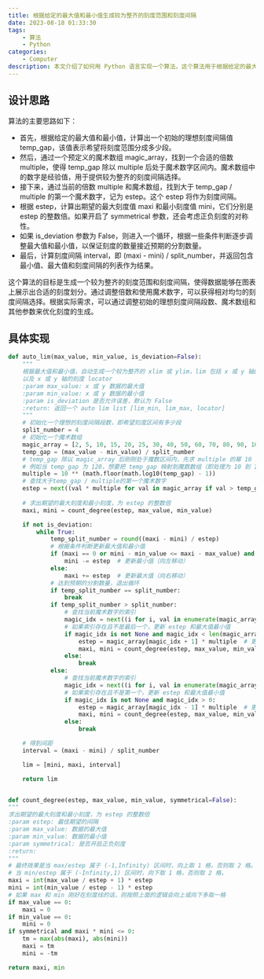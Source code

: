 ```yaml
---
title: 根据给定的最大值和最小值生成较为整齐的刻度范围和刻度间隔
date: 2023-08-18 01:33:30
tags:
	- 算法
	- Python
categories: 
	- Computer
description: 本文介绍了如何用 Python 语言实现一个算法，这个算法用于根据给定的最大值和最小值生成一个较为整齐的刻度范围和刻度间隔
---
```


## 设计思路

算法的主要思路如下：

- 首先，根据给定的最大值和最小值，计算出一个初始的理想刻度间隔值 temp_gap，该值表示希望将刻度范围分成多少段。
- 然后，通过一个预定义的魔术数组 magic_array，找到一个合适的倍数 multiple，使得 temp_gap 除以 multiple 后处于魔术数字区间内。魔术数组中的数字是经验值，用于提供较为整齐的刻度间隔选择。
- 接下来，通过当前的倍数 multiple 和魔术数组，找到大于 temp_gap / multiple 的第一个魔术数字，记为 estep。这个 estep 将作为刻度间隔。
- 根据 estep，计算出期望的最大刻度值 maxi 和最小刻度值 mini，它们分别是 estep 的整数倍。如果开启了 symmetrical 参数，还会考虑正负刻度的对称性。
- 如果 is_deviation 参数为 False，则进入一个循环，根据一些条件判断逐步调整最大值和最小值，以保证刻度的数量接近预期的分割数量。
- 最后，计算刻度间隔 interval，即 (maxi - mini) / split_number，并返回包含最小值、最大值和刻度间隔的列表作为结果。

这个算法的目标是生成一个较为整齐的刻度范围和刻度间隔，使得数据能够在图表上展示出合适的刻度划分。通过调整倍数和使用魔术数字，可以获得相对均匀的刻度间隔选择。根据实际需求，可以通过调整初始的理想刻度间隔段数、魔术数组和其他参数来优化刻度的生成。

## 具体实现

```python
def auto_lim(max_value, min_value, is_deviation=False):
    """
    根据最大值和最小值，自动生成一个较为整齐的 xlim 或 ylim，lim 包括 x 或 y 轴的最大值，x 或 y 轴的最小值，
    以及 x 或 y 轴的刻度 locator
    :param max_value: x 或 y 数据的最大值
    :param min_value: x 或 y 数据的最小值
    :param is_deviation 是否允许误差，默认为 False
    :return: 返回一个 auto lim list [lim_min, lim_max, locator]
    """
    # 初始化一个理想的刻度间隔段数，即希望刻度区间有多少段
    split_number = 4
    # 初始化一个魔术数组
    magic_array = [2, 5, 10, 15, 20, 25, 30, 40, 50, 60, 70, 80, 90, 100]  # 计算出初始间隔 temp_gap 和缩放比例 multiple
    temp_gap = (max_value - min_value) / split_number
    # temp_gap 除以 magic_array 后刚刚处于魔数区间内，先求 multiple 的幂 10 指数，
    # 例如当 temp_gap 为 120，想要把 temp_gap 映射到魔数数组（即处理为 10 到 100 之间的数），则倍数为 10，即 10 的 1 次方。
    multiple = 10 ** (math.floor(math.log10(temp_gap) - 1))
    # 查找大于temp_gap / multiple的第一个魔术数字
    estep = next((val * multiple for val in magic_array if val > temp_gap / multiple), None)
    
    # 求出期望的最大刻度和最小刻度，为 estep 的整数倍
    maxi, mini = count_degree(estep, max_value, min_value)

    if not is_deviation:
        while True:
            temp_split_number = round((maxi - mini) / estep)
            # 根据条件判断更新最大值和最小值
            if (maxi == 0 or mini - min_value <= maxi - max_value) and temp_split_number < split_number:
                mini -= estep  # 更新最小值（向左移动）
            else:
                maxi += estep  # 更新最大值（向右移动）
            # 达到预期的分割数量，退出循环
            if temp_split_number == split_number:
                break
            if temp_split_number > split_number:
                # 查找当前魔术数字的索引
                magic_idx = next((i for i, val in enumerate(magic_array) if val * multiple == estep), None)
                # 如果索引存在且不是最后一个，更新 estep 和最大值最小值
                if magic_idx is not None and magic_idx < len(magic_array) - 1:
                    estep = magic_array[magic_idx + 1] * multiple  # 更新 estep（增加）
                    maxi, mini = count_degree(estep, max_value, min_value)  # 更新最大值和最小值
                else:
                    break
            else:
                # 查找当前魔术数字的索引
                magic_idx = next((i for i, val in enumerate(magic_array) if val * multiple == estep), None)
                # 如果索引存在且不是第一个，更新 estep 和最大值最小值
                if magic_idx is not None and magic_idx > 0:
                    estep = magic_array[magic_idx - 1] * multiple  # 更新 estep（减少）
                    maxi, mini = count_degree(estep, max_value, min_value)  # 更新最大值和最小值
                else:
                    break

    # 得到间距
    interval = (maxi - mini) / split_number

    lim = [mini, maxi, interval]

    return lim


def count_degree(estep, max_value, min_value, symmetrical=False):
"""
求出期望的最大刻度和最小刻度，为 estep 的整数倍
:param estep: 最佳期望的间隔
:param max_value: 数据的最大值
:param min_value: 数据的最小值
:param symmetrical: 是否开启正负刻度
:return:
"""
# 最终效果是当 max/estep 属于 (-1,Infinity) 区间时，向上取 1 格，否则取 2 格。
# 当 min/estep 属于 (-Infinity,1) 区间时，向下取 1 格，否则取 2 格。
maxi = int(max_value / estep + 1) * estep
mini = int(min_value / estep - 1) * estep
# 如果 max 和 min 刚好在刻度线的话，则按照上面的逻辑会向上或向下多取一格
if max_value == 0:
    maxi = 0
if min_value == 0:
    mini = 0
if symmetrical and maxi * mini <= 0:
    tm = max(abs(maxi), abs(mini))
    maxi = tm
    mini = -tm

return maxi, min
```